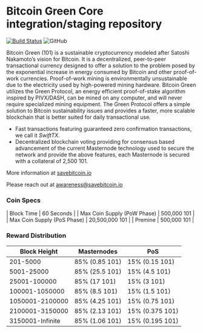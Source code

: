 Bitcoin Green Core integration/staging repository
=================================================
[![Build Status](https://travis-ci.org/101coin/101coin.svg?branch=master)](https://travis-ci.org/101coin/101coin) ![GitHub](https://img.shields.io/github/license/mashape/apistatus.svg)

Bitcoin Green (101) is a sustainable cryptocurrency modeled after Satoshi Nakamoto’s vision for Bitcoin. It is a decentralized, peer-to-peer transactional currency designed to offer a solution to the problem posed by the exponential increase in energy consumed by Bitcoin and other proof-of-work currencies. Proof-of-work mining is environmentally unsustainable due to the electricity used by high-powered mining hardware. Bitcoin Green utilizes the Green Protocol, an energy efficient proof-of-stake algorithm inspired by PIVX/DASH, can be mined on any computer, and will never require specialized mining equipment. The Green Protocol offers a simple solution to Bitcoin sustainability issues and provides a faster, more scalable blockchain that is better suited for daily transactional use.

- Fast transactions featuring guaranteed zero confirmation transactions, we call it _SwiftTX_.
- Decentralized blockchain voting providing for consensus based advancement of the current Masternode
  technology used to secure the network and provide the above features, each Masternode is secured
  with a collateral of 2,500 101.

More information at [savebitcoin.io](http://www.savebitcoin.io)

Please reach out at awareness@savebitcoin.io

### Coin Specs
| Block Time                  | 60 Seconds      |
| Max Coin Supply (PoW Phase) | 500,000 101    |
| Max Coin Supply (PoS Phase) | 20,500,000 101 |
| Premine                     | 500,000 101    |

### Reward Distribution

| **Block Height** | **Masternodes**  | **PoS**          |
|------------------|------------------|------------------|
| 201-5000         | 85% (0.85 101)  | 15% (0.15 101)   | 
| 5001-25000       | 85% (25.5 101)  | 15% (4.5 101)     |
| 25001-100000     | 85% (17 101)    | 15% (3 101)     | 
| 100001-1050000   | 85% (8.5 101)   | 15% (1.5 101)     |
| 1050001-2100000  | 85% (4.25 101)  | 15% (0.75 101)   | 
| 2100001-3150000  | 85% (2.13 101)  | 15% (0.375 101)  | 
| 3150001-Infinite | 85% (1.06 101)  | 15% (0.195 101)  | 

